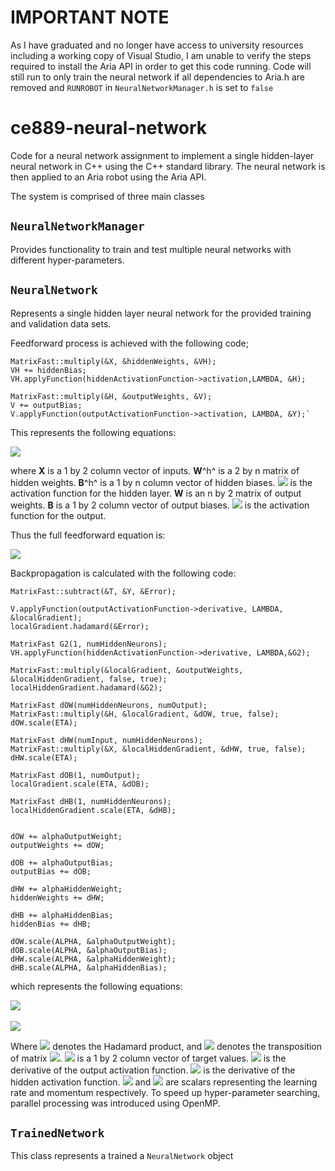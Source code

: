 # IMPORTANT NOTE
As I have graduated and no longer have access to university resources including a working copy of Visual Studio, I am unable to verify the steps required to install the Aria API in order to get this code running.
Code will still run to only train the neural network if all dependencies to Aria.h are removed and `RUNROBOT` in `NeuralNetworkManager.h` is set to `false`

# ce889-neural-network
Code for a neural network assignment to implement a single hidden-layer neural network in C++ using the C++ standard library. The neural network is then applied to an Aria robot using the Aria API.

The system is comprised of three main classes

## `NeuralNetworkManager`
Provides functionality to train and test multiple neural networks with different hyper-parameters.

## `NeuralNetwork`
Represents a single hidden layer neural network for the provided training and validation data sets. 

Feedforward process is achieved with the following code;

    MatrixFast::multiply(&X, &hiddenWeights, &VH);
    VH += hiddenBias;
    VH.applyFunction(hiddenActivationFunction->activation,LAMBDA, &H);
    
    MatrixFast::multiply(&H, &outputWeights, &V);
    V += outputBias;
    V.applyFunction(outputActivationFunction->activation, LAMBDA, &Y);`

This represents the following equations:

<img src="https://latex.codecogs.com/svg.latex?\\\mathbf{V}^h=\mathbf{XW}^h+\mathbf{B}^h\\\mathbf{H}=\varphi^h(\mathbf{V}^h)\\\mathbf{V}=\mathbf{HW}^h+\mathbf{B}\\\mathbf{Y}=\varphi(\mathbf{V}) "/>

where **X** is a 1 by 2 column vector of inputs. **W**^h^ is a 2 by n matrix of hidden weights. **B**^h^ is a 1 by n column vector of hidden biases. <img src="https://latex.codecogs.com/svg.latex?\varphi^h" /> is the activation function for the hidden layer. **W** is an n by 2 matrix of output weights. **B** is a 1 by 2 column vector of output biases. <img src="https://latex.codecogs.com/svg.latex?\varphi" /> is the activation function for the output.

Thus the full feedforward equation is:

<img src="https://latex.codecogs.com/svg.latex?\mathbf{Y}=\varphi\left(\left(\varphi^h\left(\mathbf{XW}^h+\mathbf{B}^h\right)\right)\mathbf{W}+\mathbf{B}\right) " />


Backpropagation is calculated with the following code:

    MatrixFast::subtract(&T, &Y, &Error);
    
    V.applyFunction(outputActivationFunction->derivative, LAMBDA, &localGradient);
    localGradient.hadamard(&Error);
    
    MatrixFast G2(1, numHiddenNeurons);
    VH.applyFunction(hiddenActivationFunction->derivative, LAMBDA,&G2);
    
    MatrixFast::multiply(&localGradient, &outputWeights, &localHiddenGradient, false, true);
    localHiddenGradient.hadamard(&G2);
    
    MatrixFast dOW(numHiddenNeurons, numOutput);
    MatrixFast::multiply(&H, &localGradient, &dOW, true, false);
    dOW.scale(ETA);
    
    MatrixFast dHW(numInput, numHiddenNeurons);
    MatrixFast::multiply(&X, &localHiddenGradient, &dHW, true, false);
    dHW.scale(ETA);
    
    MatrixFast dOB(1, numOutput);
    localGradient.scale(ETA, &dOB);
    
    MatrixFast dHB(1, numHiddenNeurons);
    localHiddenGradient.scale(ETA, &dHB);
    
    
    dOW += alphaOutputWeight;
    outputWeights += dOW;
    
    dOB += alphaOutputBias;
    outputBias += dOB;

    dHW += alphaHiddenWeight;
    hiddenWeights += dHW;

    dHB += alphaHiddenBias;
    hiddenBias += dHB;

    dOW.scale(ALPHA, &alphaOutputWeight);
    dOB.scale(ALPHA, &alphaOutputBias);
    dHW.scale(ALPHA, &alphaHiddenWeight);
    dHB.scale(ALPHA, &alphaHiddenBias);



which represents the following equations:

<img src="https://latex.codecogs.com/svg.latex?\\ \mathbf{E}=\mathbf{T-Y}\\\boldsymbol{\delta}=\mathbf{E}\circ \varphi^\prime({\mathbf{V}})\\\Delta\mathbf{W}=\eta\mathbf{H^T}\boldsymbol{\delta}+\alpha\Delta\mathbf{W_{t-1}}\\\Delta\mathbf{B}=\eta\boldsymbol{\delta}+\alpha\Delta\mathbf{B_{t-1}}\\\boldsymbol{\delta}^h=\boldsymbol{\delta}\mathbf{W^T}\circ \varphi^{h^\prime}(\mathbf{V}^h)\\\Delta\mathbf{W}^h=\eta\mathbf{X^T}\boldsymbol{\delta}^h+\alpha\Delta\mathbf{W}^h_\mathbf{t-1}\\\Delta\mathbf{B}^h=\eta\boldsymbol{\delta}^h+\alpha\Delta\mathbf{B}^h_\mathbf{t-1}" />
<br/><br/>
<img src="https://latex.codecogs.com/svg.latex?\\\Delta\mathbf{W_{t-1}}=\textbf{W}+\Delta\mathbf{W}\\ \Delta\mathbf{W}^h_\mathbf{t-1}=\textbf{W}^h+\Delta\mathbf{W^h}\\ \Delta\mathbf{B_{t-1}}=\textbf{B}+\Delta\mathbf{B}\\\Delta\mathbf{B}^h_\mathbf{t-1}=\textbf{B}^h+\Delta\mathbf{B}^h " />

Where <img src="https://latex.codecogs.com/svg.latex?\circ" /> denotes the Hadamard product, and <img src="https://latex.codecogs.com/svg.latex?\mathbf{M^T} " /> denotes the transposition of matrix <img src="https://latex.codecogs.com/svg.latex?\mathbf{M}" />. <img src="https://latex.codecogs.com/svg.latex?\mathbf{T}" /> is a 1 by 2 column vector of target values. <img src="https://latex.codecogs.com/svg.latex?\varphi^\prime" /> is the derivative of the output activation function. <img src="https://latex.codecogs.com/svg.latex?\varphi^{h^\prime}" /> is the derivative of the hidden activation function. <img src="https://latex.codecogs.com/svg.latex?\eta" /> and <img src="https://latex.codecogs.com/svg.latex?\alpha" /> are scalars representing the learning rate and momentum respectively.
To speed up hyper-parameter searching, parallel processing was introduced using OpenMP.


## `TrainedNetwork`
This class represents a trained a `NeuralNetwork` object